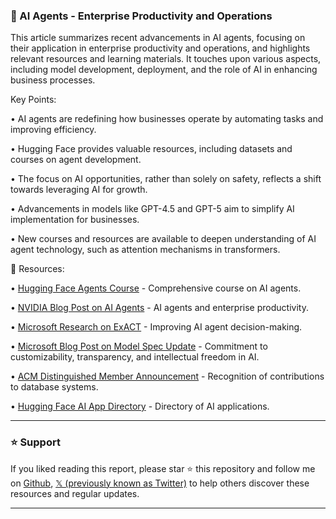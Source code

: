 ### 🤖 AI Agents - Enterprise Productivity and Operations

This article summarizes recent advancements in AI agents, focusing on their application in enterprise productivity and operations, and highlights relevant resources and learning materials.  It touches upon various aspects, including model development, deployment, and the role of AI in enhancing business processes.


Key Points:

• AI agents are redefining how businesses operate by automating tasks and improving efficiency.


•  Hugging Face provides valuable resources, including datasets and courses on agent development.


•  The focus on AI opportunities, rather than solely on safety, reflects a shift towards leveraging AI for growth.


•  Advancements in models like GPT-4.5 and GPT-5 aim to simplify AI implementation for businesses.


•  New courses and resources are available to deepen understanding of AI agent technology, such as attention mechanisms in transformers.



🔗 Resources:

• [Hugging Face Agents Course](https://github.com/huggingface/agents) - Comprehensive course on AI agents.

• [NVIDIA Blog Post on AI Agents](https://nvda.ws/4b7Firn) -  AI agents and enterprise productivity.

• [Microsoft Research on ExACT](https://msft.it/6017Um7P3) -  Improving AI agent decision-making.

• [Microsoft Blog Post on Model Spec Update](https://t.co/EPbqDp0Sdj) -  Commitment to customizability, transparency, and intellectual freedom in AI.

• [ACM Distinguished Member Announcement](https://msft.it/6012UWhxE) -  Recognition of contributions to database systems.

• [Hugging Face AI App Directory](https://t.co/yHVX1T7dQx) - Directory of AI applications.


---

### ⭐️ Support

If you liked reading this report, please star ⭐️ this repository and follow me on [Github](https://github.com/Drix10), [𝕏 (previously known as Twitter)](https://x.com/DRIX_10_) to help others discover these resources and regular updates.

---